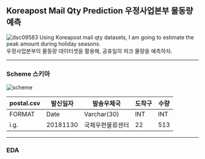 ## Koreapost Mail Qty Prediction 우정사업본부 물동량 예측


![dsc09583](https://user-images.githubusercontent.com/44127360/51583207-cc5c8a80-1f12-11e9-95f3-7009e88e34da.JPG)
Using Koreapost mail qty datasets, I am going to estimate the peak amount during holiday seasons.  
우정사업본부의 물동량 데이터셋을 활용해, 공휴일의 피크 물량을 예측하자.

---

### Scheme 스키마
![scheme](https://user-images.githubusercontent.com/44127360/51583961-6f62d380-1f16-11e9-9139-dbd0cce334d9.png)

| postal.csv | 발신일자 |  발송우체국      | 도착구 | 수량 |
|------------|----------|------------------|--------|------|
| FORMAT     | Date     | Varchar(30)      | INT    | INT  |
| i.g.       | 20181130 | 국체우편물류센터 | 22     | 513  |

---
### EDA
